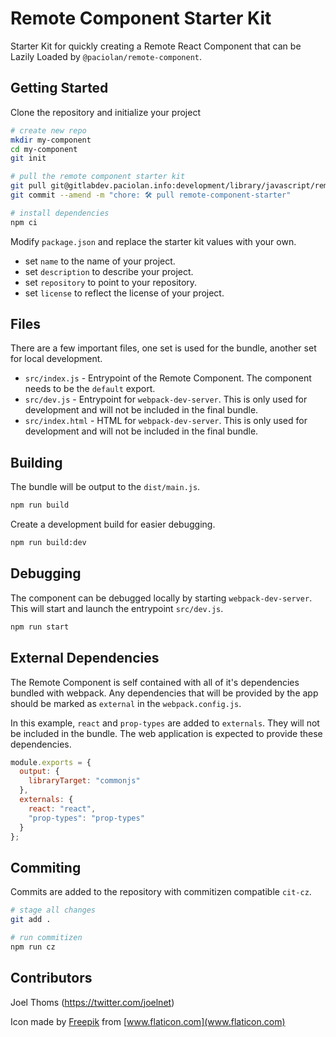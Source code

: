 # Remote Component Starter Kit

Starter Kit for quickly creating a Remote React Component that can be Lazily Loaded by `@paciolan/remote-component`.

## Getting Started

Clone the repository and initialize your project

```bash
# create new repo
mkdir my-component
cd my-component
git init

# pull the remote component starter kit
git pull git@gitlabdev.paciolan.info:development/library/javascript/remote-component-starter.git --depth=1
git commit --amend -m "chore: 🛠️ pull remote-component-starter"

# install dependencies
npm ci
```

Modify `package.json` and replace the starter kit values with your own.

- set `name` to the name of your project.
- set `description` to describe your project.
- set `repository` to point to your repository.
- set `license` to reflect the license of your project.

## Files

There are a few important files, one set is used for the bundle, another set for local development.

- `src/index.js` - Entrypoint of the Remote Component. The component needs to be the `default` export.
- `src/dev.js` - Entrypoint for `webpack-dev-server`. This is only used for development and will not be included in the final bundle.
- `src/index.html` - HTML for `webpack-dev-server`. This is only used for development and will not be included in the final bundle.

## Building

The bundle will be output to the `dist/main.js`.

```bash
npm run build
```

Create a development build for easier debugging.

```bash
npm run build:dev
```

## Debugging

The component can be debugged locally by starting `webpack-dev-server`. This will start and launch the entrypoint `src/dev.js`.

```bash
npm run start
```

## External Dependencies

The Remote Component is self contained with all of it's dependencies bundled with webpack. Any dependencies that will be provided by the app should be marked as `external` in the `webpack.config.js`.

In this example, `react` and `prop-types` are added to `externals`. They will not be included in the bundle. The web application is expected to provide these dependencies.

```javascript
module.exports = {
  output: {
    libraryTarget: "commonjs"
  },
  externals: {
    react: "react",
    "prop-types": "prop-types"
  }
};
```

## Commiting

Commits are added to the repository with commitizen compatible `cit-cz`.

```bash
# stage all changes
git add .

# run commitizen
npm run cz
```

## Contributors

Joel Thoms (https://twitter.com/joelnet)

Icon made by [Freepik](https://www.flaticon.com/authors/freepik) from [www.flaticon.com](www.flaticon.com)
